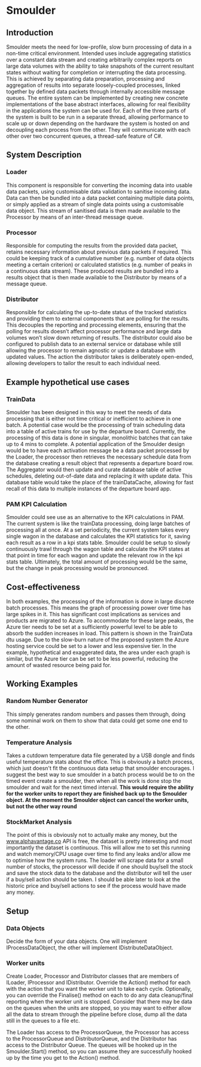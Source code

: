 # Smoulder

## Introduction
Smoulder meets the need for low-profile, slow burn processing of data in a non-time critical environment. Intended uses include aggregating statistics over a constant data stream and creating arbitrarily complex reports on large data volumes with the ability to take snapshots of the current resultant states without waiting for completion or interrupting the data processing. This is achieved by separating data preparation, processing and aggregation of results into separate loosely-coupled processes, linked together by defined data packets through internally accessible message queues.
The entire system can be implemented by creating new concrete implementations of the base abstract interfaces, allowing for real flexibility in the applications the system can be used for. Each of the three parts of the system is built to be run in a separate thread, allowing performance to scale up or down depending on the hardware the system is hosted on and decoupling each process from the other. They will communicate with each other over two concurrent queues, a thread-safe feature of C#.
## System Description
### Loader
This component is responsible for converting the incoming data into usable data packets, using customisable data validation to sanitise incoming data. Data can then be bundled into a data packet containing multiple data points, or simply applied as a stream of single data points using a customisable data object. This stream of sanitised data is then made available to the Processor by means of an inter-thread message queue.
### Processor
Responsible for computing the results from the provided data packet, retains necessary information about previous data packets if required. This could be keeping track of a cumulative number (e.g. number of data objects meeting a certain criterion) or calculated statistics (e.g. number of peaks in a continuous data stream).
These produced results are bundled into a results object that is then made available to the Distributor by means of a message queue.
### Distributor
Responsible for calculating the up-to-date status of the tracked statistics and providing them to external components that are polling for the results. This decouples the reporting and processing elements, ensuring that the polling for results doesn’t affect processor performance and large data volumes won’t slow down returning of results. The distributor could also be configured to publish data to an external service or database while still allowing the processor to remain agnostic or update a database with updated values. The action the distributor takes is deliberately open-ended, allowing developers to tailor the result to each individual need.
## Example hypothetical use cases
### TrainData
Smoulder has been designed in this way to meet the needs of data processing that is either not time critical or inefficient to achieve in one batch. A potential case would be the processing of train scheduling data into a table of active trains for use by the departure board. Currently, the processing of this data is done in singular, monolithic batches that can take up to 4 mins to complete. A potential application of the Smoulder design would be to have each activation message be a data packet processed by the Loader, the processor then retrieves the necessary schedule data from the database creating a result object that represents a departure board row. The Aggregator would then update and curate database table of active schedules, deleting out-of-date data and replacing it with update data. This database table would take the place of the trainDataCache, allowing for fast recall of this data to multiple instances of the departure board app.
### PAM KPI Calculation
Smoulder could see use as an alternative to the KPI calculations in PAM. The current system is like the trainData processing, doing large batches of processing all at once. At a set periodicity, the current system takes every single wagon in the database and calculates the KPI statistics for it, saving each result as a row in a kpi stats table. Smoulder could be setup to slowly continuously trawl through the wagon table and calculate the KPI states at that point in time for each wagon and update the relevant row in the kpi stats table. Ultimately, the total amount of processing would be the same, but the change in peak processing would be pronounced.
## Cost-effectiveness
In both examples, the processing of the information is done in large discrete batch processes. This means the graph of processing power over time has large spikes in it. This has significant cost implications as services and products are migrated to Azure. To accommodate for these large peaks, the Azure tier needs to be set at a sufficiently powerful level to be able to absorb the sudden increases in load. This pattern is shown in the TrainData dtu usage. Due to the slow-burn nature of the proposed system the Azure hosting service could be set to a lower and less expensive tier. In the example, hypothetical and exaggerated data, the area under each graph is similar, but the Azure tier can be set to be less powerful, reducing the amount of wasted resource being paid for.

## Working Examples
### Random Number Generator
This simply generates random numbers and passes them through, doing some nominal work on them to show that data could get some one end to the other.

### Temperature Analysis
Takes a cutdown temperature data file generated by a USB dongle and finds useful temperature stats about the office. This is obviously a batch process, which just doesn't fit the continuous data setup that smoulder encourages. I suggest the best way to sue smoulder in a batch process would be to on the timed event create a smoulder, then when all the work is done stop the smoulder and wait for the next timed interval. **This would require the ability for the worker units to report they are finished back up to the Smoulder object. At the moment the Smoulder object can cancel the worker units, but not the other way round**

### StockMarket Analysis
The point of this is obviously not to actually make any money, but the www.alphavantage.co API is free, the dataset is pretty interesting and most importantly the dataset is continuous. This will allow me to set this running and watch memory/CPU usage over time to find any leaks and/or allow me to optimise how the system runs. The loader will scrape data for a small number of stocks, the processor will decide if one should buy/sell the stock and save the stock data to the database and the distributor will tell the user if a buy/sell action should be taken. I should be able later to look at the historic price and buy/sell actions to see if the process would have made any money.

## Setup
### Data Objects
Decide the form of your data objects. One will implement IProcessDataObject, the other will implement IDistributeDataObject.

### Worker units
Create Loader, Processor and Distributor classes that are members of ILoader, IProcessor and IDistributor. Override the Action() method for each with the action that you want the worker unit to take each cycle. Optionally, you can override the Finalise() method on each to do any data cleanup/final reporting when the worker unit is stopped. Consider that there may be data on the queues when the units are stopped, so you may want to either allow all the data to stream through the pipeline before close, dump all the data still in the queues to a file etc.

The Loader has access to the ProcessorQueue, the Processor has access to the ProcessorQueue and DistributorQueue, and the Distributor has access to the Distributor Queue. The queues will be hooked up in the Smoulder.Start() method, so you can assume they are successfully hooked up by the time you get to the Action() method.
